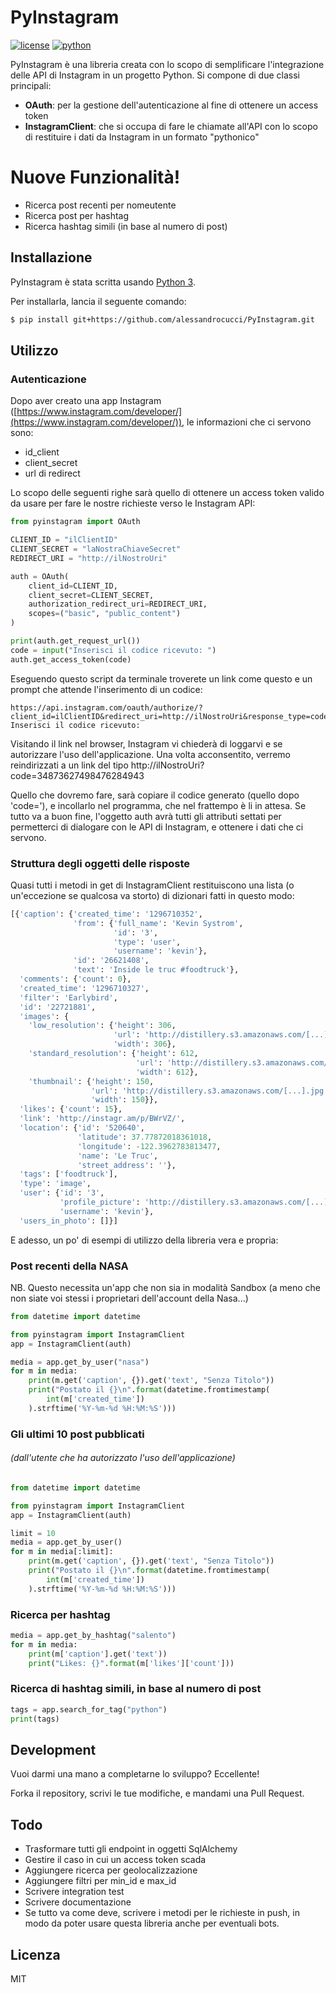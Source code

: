 # PyInstagram

[![license](https://img.shields.io/github/license/mashape/apistatus.svg)]()
[![python](https://img.shields.io/badge/python-3.6-orange.svg)]()

PyInstagram è una libreria creata con lo scopo di semplificare l'integrazione delle API di Instagram in un progetto Python. Si compone di due classi principali:

  - **OAuth**: per la gestione dell'autenticazione al fine di ottenere un access token
  - **InstagramClient**: che si occupa di fare le chiamate all'API con lo scopo di restituire i dati da Instagram in un formato "pythonico"

# Nuove Funzionalità!

  - Ricerca post recenti per nomeutente
  - Ricerca post per hashtag
  - Ricerca hashtag simili (in base al numero di post)


## Installazione

PyInstagram è stata scritta usando [Python 3](https://www.python.org/).

Per installarla, lancia il seguente comando:

```sh
$ pip install git+https://github.com/alessandrocucci/PyInstagram.git
```

## Utilizzo
### Autenticazione
Dopo aver creato una app Instagram ([https://www.instagram.com/developer/](https://www.instagram.com/developer/)), le informazioni che ci servono sono:
- id_client
- client_secret
- url di redirect

Lo scopo delle seguenti righe sarà quello di ottenere un access token valido da usare per fare le nostre richieste verso le Instagram API:

```python
from pyinstagram import OAuth

CLIENT_ID = "ilClientID"
CLIENT_SECRET = "laNostraChiaveSecret"
REDIRECT_URI = "http://ilNostroUri"

auth = OAuth(
    client_id=CLIENT_ID,
    client_secret=CLIENT_SECRET,
    authorization_redirect_uri=REDIRECT_URI,
    scopes=("basic", "public_content")
)

print(auth.get_request_url())
code = input("Inserisci il codice ricevuto: ")
auth.get_access_token(code)
```
Eseguendo questo script da terminale troverete un link 
come questo e un prompt che attende l'inserimento di un codice:
```
https://api.instagram.com/oauth/authorize/?client_id=ilClientID&redirect_uri=http://ilNostroUri&response_type=code&scope=basic+public_content
Inserisci il codice ricevuto:
```
Visitando il link nel browser, Instagram vi chiederà di loggarvi e se autorizzare l'uso dell'applicazione. 
Una volta acconsentito, verremo reindirizzati a un link del tipo http://ilNostroUri?code=34873627498476284943

Quello che dovremo fare, sarà copiare il codice generato (quello dopo 'code='), e incollarlo nel programma, che nel frattempo è li in attesa. Se tutto va a buon fine, 
l'oggetto auth avrà tutti gli attributi settati per permetterci di dialogare con le API di Instagram, e ottenere i dati che ci servono.

### Struttura degli oggetti delle risposte
Quasi tutti i metodi in get di InstagramClient restituiscono una lista (o un'eccezione se qualcosa va storto) di dizionari fatti in questo modo:

```python
[{'caption': {'created_time': '1296710352',
              'from': {'full_name': 'Kevin Systrom',
                       'id': '3',
                       'type': 'user',
                       'username': 'kevin'},
              'id': '26621408',
              'text': 'Inside le truc #foodtruck'},
  'comments': {'count': 0},
  'created_time': '1296710327',
  'filter': 'Earlybird',
  'id': '22721881',
  'images': {
    'low_resolution': {'height': 306,
                       'url': 'http://distillery.s3.amazonaws.com/[...].jpg',
                       'width': 306},
    'standard_resolution': {'height': 612,
                            'url': 'http://distillery.s3.amazonaws.com/[...].jpg',
                            'width': 612},
    'thumbnail': {'height': 150,
                  'url': 'http://distillery.s3.amazonaws.com/[...].jpg',
                  'width': 150}},
  'likes': {'count': 15},
  'link': 'http://instagr.am/p/BWrVZ/',
  'location': {'id': '520640',
               'latitude': 37.77872018361018,
               'longitude': -122.3962783813477,
               'name': 'Le Truc',
               'street_address': ''},
  'tags': ['foodtruck'],
  'type': 'image',
  'user': {'id': '3',
           'profile_picture': 'http://distillery.s3.amazonaws.com/[...].jpg',
           'username': 'kevin'},
  'users_in_photo': []}]
```
E adesso, un po' di esempi di utilizzo della libreria vera e propria:

### Post recenti della NASA
NB. Questo necessita un'app che non sia in modalità Sandbox 
(a meno che non siate voi stessi i proprietari dell'account della Nasa...)

```python
from datetime import datetime

from pyinstagram import InstagramClient
app = InstagramClient(auth)

media = app.get_by_user("nasa")
for m in media:
    print(m.get('caption', {}).get('text', "Senza Titolo"))
    print("Postato il {}\n".format(datetime.fromtimestamp(
        int(m['created_time'])
    ).strftime('%Y-%m-%d %H:%M:%S')))
```

### Gli ultimi 10 post pubblicati 
###### (dall'utente che ha autorizzato l'uso dell'applicazione)
```python
from datetime import datetime

from pyinstagram import InstagramClient
app = InstagramClient(auth)

limit = 10
media = app.get_by_user()
for m in media[:limit]:
    print(m.get('caption', {}).get('text', "Senza Titolo"))
    print("Postato il {}\n".format(datetime.fromtimestamp(
        int(m['created_time'])
    ).strftime('%Y-%m-%d %H:%M:%S')))
```

### Ricerca per hashtag
```python
media = app.get_by_hashtag("salento")
for m in media:
    print(m['caption'].get('text'))
    print("Likes: {}".format(m['likes']['count']))
```

### Ricerca di hashtag simili, in base al numero di post

```python
tags = app.search_for_tag("python")
print(tags)
```

## Development

Vuoi darmi una mano a completarne lo sviluppo? Eccellente!

Forka il repository, scrivi le tue modifiche, e mandami una Pull Request.

## Todo

 - Trasformare tutti gli endpoint in oggetti SqlAlchemy
 - Gestire il caso in cui un access token scada
 - Aggiungere ricerca per geolocalizzazione
 - Aggiungere filtri per min_id e max_id
 - Scrivere integration test
 - Scrivere documentazione
 - Se tutto va come deve, scrivere i metodi per le richieste in push, in modo da poter usare questa libreria anche per eventuali bots.

Licenza
----

MIT
